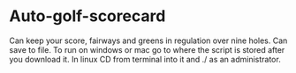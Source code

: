 # Auto-golf-scorecard
Can keep your score, fairways and greens in regulation over nine holes. Can save to file. To run on windows or mac go to where the script is stored after you download it. In linux CD from terminal into it and ./ as an administrator.
